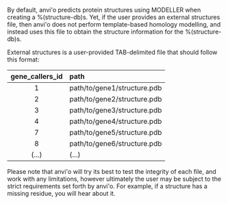 By default, anvi'o predicts protein structures using MODELLER when creating a %(structure-db)s. Yet, if the user provides an external structures file, then anvi'o does not perform template-based homology modelling, and instead uses this file to obtain the structure information for the %(structure-db)s.

External structures is a user-provided TAB-delimited file that should follow this format:

|gene_callers_id|path|
|:---:|:---|
|1|path/to/gene1/structure.pdb|
|2|path/to/gene2/structure.pdb|
|3|path/to/gene3/structure.pdb|
|4|path/to/gene4/structure.pdb|
|7|path/to/gene5/structure.pdb|
|8|path/to/gene6/structure.pdb|
|(...)|(...)|

Please note that anvi'o will try its best to test the integrity of each file, and work with any limitations, however ultimately the user may be subject to the strict requirements set forth by anvi'o. For example, if a structure has a missing residue, you will hear about it.

